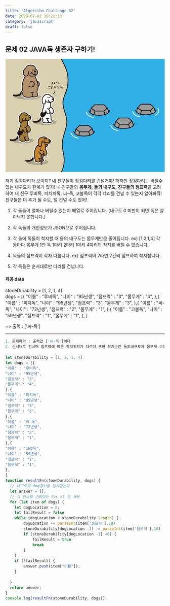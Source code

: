 ```yaml
---
title: 'Algorithm Challenge 02'
date: 2020-07-02 16:21:13
category: 'javascript'
draft: false
---
```


## 문제 02 JAVA독 생존자 구하기!

![](./images/javadog.png)

저기 징검다리가 보이지? 내 친구들이 징검다리를 건널거야! 하지만 징검다리는 버틸수 있는 내구도가 한계가 있지! 내 친구들의 **몸무게**, **돌의 내구도**, **친구들의 점프력**을 고려하여 내 친구 루비독, 피치피독, 씨-독, 코볼독이 각각 다리를 건널 수 있는지 알아봐줘! 친구들은 더 추가 될 수도, 덜 건널 수도 있어!

1. 각 돌들이 얼마나 버틸수 있는지 배열로 주어집니다. (내구도 0 미만이 되면 독은 살아남지 못합니다.)

2. 각 독들의 개인정보가 JSON으로 주어집니다.

3. 각 돌에 독들이 착지할 때 돌의 내구도는 몸무게만큼 줄어듭니다.
   ex) [1,2,1,4] 각 돌마다 몸무게 1인 독 1마리 2마리 1마리 4마리의 착지를 버틸 수 있습니다.

4) 독들의 점프력이 각자 다릅니다.
   ex) 점프력이 2라면 2칸씩 점프하여 착지합니다.

5) 각 독들은 순서대로만 다리를 건넙니다.

#### 제공 data

stoneDurability = [1, 2, 1, 4] <br />
dogs = [{
"이름" : "루비독",
"나이" : "95년생",
"점프력" : "3",
"몸무게" : "4",
},{
"이름" : "피치독",
"나이" : "95년생",
"점프력" : "3",
"몸무게" : "3",
},{
"이름" : "씨-독",
"나이" : "72년생",
"점프력" : "2",
"몸무게" : "1",
},{
"이름" : "코볼독",
"나이" : "59년생",
"점프력" : "1",
"몸무게" : "1",
},
]

=> 출력 : ['씨-독']

---

```jsx
1. 문제파악 : 출력값 ['씨-독']이다
2. 순서대로 건너며 점프력에 따른 착치위치가 다르다 또한 착치순간 돌의내구도가 몸무게 보다 낮으면 빠져 죽는다.

let stoneDurability = [1, 2, 1, 4]
let dogs = [{
"이름" : "루비독",
"나이" : "95년생",
"점프력" : "3",
"몸무게" : "4",
},{
"이름" : "피치독",
"나이" : "95년생",
"점프력" : "3",
"몸무게" : "3",
},{
"이름" : "씨-독",
"나이" : "72년생",
"점프력" : "2",
"몸무게" : "1",
},{
"이름" : "코볼독",
"나이" : "59년생",
"점프력" : "1",
"몸무게" : "1",
},
]
function resultFn(stoneDurability, dogs) {
  // 내구도와 dog정보를 넘겨받는다
  let answer = [];
  // 각 원소를 순회하는 for of 문 사용
  for (let item of dogs) {
    let dogLocation = 0;
    let failResult = false
    while (dogLocation < stoneDurability.length) {
        dogLocation += parseInt(item['점프력'],10)
        stoneDurability[dogLocation -1] -= parseInt(item['몸무게'],10)
        if (stoneDurability[dogLocation -1] <0) {
            failResult = true
            break
        }
    }
    if (!failResult) {
        answer.push(item["이름"]);
    }

  }
  return answer;
}
console.log(resultFn(stoneDurability, dogs));

```
